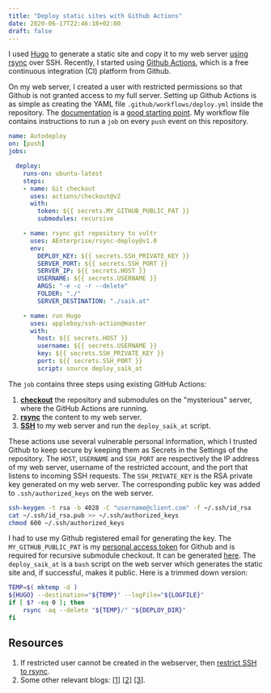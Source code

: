```yaml
---
title: "Deploy static sites with Github Actions"
date: 2020-06-17T22:46:18+02:00
draft: false
---
```


I used [Hugo](https://gohugo.io/) to generate a static site 
and copy it to my web server [using rsync](https://gohugo.io/hosting-and-deployment/deployment-with-rsync/) over SSH. 
Recently, I started using [Github Actions](https://github.com/features/actions),
which is a free continuous integration (CI) platform from Github.

On my web server, I created a user with restricted permissions so that Github is not granted access to my full server.
Setting up Github Actions is as simple as creating the YAML file `.github/workflows/deploy.yml` inside the repository.
The [documentation](https://docs.github.com/en/actions) is a 
[good starting point](https://docs.github.com/en/actions/configuring-and-managing-workflows/configuring-a-workflow).
My workflow file contains instructions to run a `job` on every `push` event on this repository.
```yml
name: Autodeploy
on: [push]
jobs:

  deploy:
    runs-on: ubuntu-latest
    steps:
    - name: Git checkout
      uses: actions/checkout@v2
      with:
        token: ${{ secrets.MY_GITHUB_PUBLIC_PAT }}
        submodules: recursive

    - name: rsync git repository to vultr
      uses: AEnterprise/rsync-deploy@v1.0
      env:
        DEPLOY_KEY: ${{ secrets.SSH_PRIVATE_KEY }}
        SERVER_PORT: ${{ secrets.SSH_PORT }}
        SERVER_IP: ${{ secrets.HOST }}
        USERNAME: ${{ secrets.USERNAME }}
        ARGS: "-e -c -r --delete"
        FOLDER: "./"
        SERVER_DESTINATION: "./saik.at"

    - name: run Hugo
      uses: appleboy/ssh-action@master
      with:
        host: ${{ secrets.HOST }}
        username: ${{ secrets.USERNAME }}
        key: ${{ secrets.SSH_PRIVATE_KEY }}
        port: ${{ secrets.SSH_PORT }}
        script: source deploy_saik_at
```
The `job` contains three steps using existing GitHub Actions:
1. [__checkout__](https://github.com/actions/checkout) the repository and submodules on the "mysterious" server,
where the GitHub Actions are running.
2. [__rsync__](https://github.com/AEnterprise/rsync-deploy) the content to my web server.
3. [__SSH__](https://github.com/appleboy/ssh-action) to my web server and run the `deploy_saik_at` script.  

These actions use several vulnerable personal information, 
which I trusted Github to keep secure by keeping them as Secrets in the Settings of the repository.
The `HOST`, `USERNAME` and `SSH_PORT` are respectively the IP address of my web server,
username of the restricted account, and the port that listens to incoming SSH requests.
The `SSH_PRIVATE_KEY` is the RSA private key generated on my web server.
The corresponding public key was added to `.ssh/authorized_keys` on the web server.
```bash
ssh-keygen -t rsa -b 4028 -C "username@client.com" -f ~/.ssh/id_rsa
cat ~/.ssh/id_rsa.pub >> ~/.ssh/authorized_keys
chmod 600 ~/.ssh/authorized_keys
```
I had to use my Github registered email for generating the key.
The `MY_GITHUB_PUBLIC_PAT` is my [personal access token](https://docs.github.com/en/github/authenticating-to-github/creating-a-personal-access-token)
for Github and is required for recursive submodule checkout. 
It can be generated [here](https://github.com/settings/tokens).
The `deploy_saik_at` is a `bash` script on the web server which generates the static site
and, if successful, makes it public.
Here is a trimmed down version:
```bash
TEMP=$( mktemp -d )
${HUGO} --destination="${TEMP}" --logFile="${LOGFILE}"
if [ $? -eq 0 ]; then
    rsync -aq --delete "${TEMP}/" "${DEPLOY_DIR}"
fi
```

## Resources
1. If restricted user cannot be created in the webserver, then [restrict SSH to rsync](http://gergap.de/restrict-ssh-to-rsync.html).
2. Some other relevant blogs: 
[\[1\]](https://ruddra.com/hugo-deploy-static-page-using-github-actions/)
[\[2\]](https://zartman.xyz/blog/gh-static-deploy/)
[\[3\]](https://www.schakko.de/2020/07/20/restrict-ssh-to-rsync-for-deploying-files-with-github-actions).
